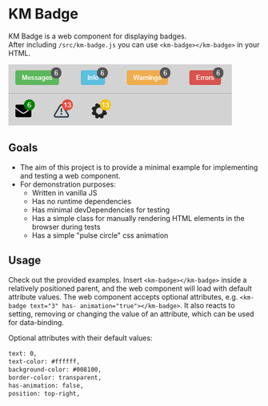 # KM Badge

KM Badge is a web component for displaying badges.  
After including `/src/km-badge.js` you can use `<km-badge></km-badge>` in your HTML.

![KM Badge](./assets/km-badge.png)

## Goals

- The aim of this project is to provide a minimal example for implementing and testing a web component.
- For demonstration purposes:
    - Written in vanilla JS
    - Has no runtime dependencies
    - Has minimal devDependencies for testing
    - Has a simple class for manually rendering HTML elements in the browser during tests
    - Has a simple "pulse circle" css animation

## Usage

Check out the provided examples. 
Insert `<km-badge></km-badge>` inside a relatively positioned parent, 
and the web component will load with default attribute values. The web 
component accepts optional attributes, e.g. `<km-badge text="3" has-
animation="true"></km-badge>`. 
It also reacts to setting, removing or changing the value of an attribute,
which can be used for data-binding. 

Optional attributes with their default values:

```
text: 0,
text-color: #ffffff,
background-color: #008100,
border-color: transparent,
has-animation: false,
position: top-right,
```
